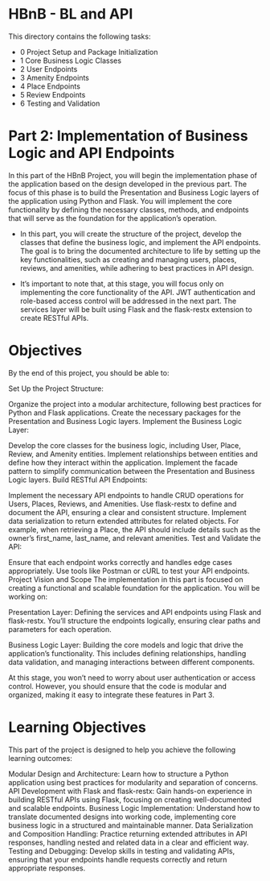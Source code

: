 # HBnB - BL and API
This directory contains the following tasks:

- 0 Project Setup and Package Initialization
- 1 Core Business Logic Classes
- 2 User Endpoints
- 3 Amenity Endpoints
- 4 Place Endpoints
- 5 Review Endpoints
- 6 Testing and Validation

# Part 2: Implementation of Business Logic and API Endpoints
In this part of the HBnB Project, you will begin the implementation phase of the application based on the design developed in the previous part. The focus of this phase is to build the Presentation and Business Logic layers of the application using Python and Flask. You will implement the core functionality by defining the necessary classes, methods, and endpoints that will serve as the foundation for the application’s operation.

- In this part, you will create the structure of the project, develop the classes that define the business logic, and implement the API endpoints. The goal is to bring the documented architecture to life by setting up the key functionalities, such as creating and managing users, places, reviews, and amenities, while adhering to best practices in API design.

- It’s important to note that, at this stage, you will focus only on implementing the core functionality of the API. JWT authentication and role-based access control will be addressed in the next part. The services layer will be built using Flask and the flask-restx extension to create RESTful APIs.

# Objectives
By the end of this project, you should be able to:

Set Up the Project Structure:

Organize the project into a modular architecture, following best practices for Python and Flask applications.
Create the necessary packages for the Presentation and Business Logic layers.
Implement the Business Logic Layer:

Develop the core classes for the business logic, including User, Place, Review, and Amenity entities.
Implement relationships between entities and define how they interact within the application.
Implement the facade pattern to simplify communication between the Presentation and Business Logic layers.
Build RESTful API Endpoints:

Implement the necessary API endpoints to handle CRUD operations for Users, Places, Reviews, and Amenities.
Use flask-restx to define and document the API, ensuring a clear and consistent structure.
Implement data serialization to return extended attributes for related objects. For example, when retrieving a Place, the API should include details such as the owner’s first_name, last_name, and relevant amenities.
Test and Validate the API:

Ensure that each endpoint works correctly and handles edge cases appropriately.
Use tools like Postman or cURL to test your API endpoints.
Project Vision and Scope
The implementation in this part is focused on creating a functional and scalable foundation for the application. You will be working on:

Presentation Layer: Defining the services and API endpoints using Flask and flask-restx. You’ll structure the endpoints logically, ensuring clear paths and parameters for each operation.

Business Logic Layer: Building the core models and logic that drive the application’s functionality. This includes defining relationships, handling data validation, and managing interactions between different components.

At this stage, you won’t need to worry about user authentication or access control. However, you should ensure that the code is modular and organized, making it easy to integrate these features in Part 3.

# Learning Objectives
This part of the project is designed to help you achieve the following learning outcomes:

Modular Design and Architecture: Learn how to structure a Python application using best practices for modularity and separation of concerns.
API Development with Flask and flask-restx: Gain hands-on experience in building RESTful APIs using Flask, focusing on creating well-documented and scalable endpoints.
Business Logic Implementation: Understand how to translate documented designs into working code, implementing core business logic in a structured and maintainable manner.
Data Serialization and Composition Handling: Practice returning extended attributes in API responses, handling nested and related data in a clear and efficient way.
Testing and Debugging: Develop skills in testing and validating APIs, ensuring that your endpoints handle requests correctly and return appropriate responses.

